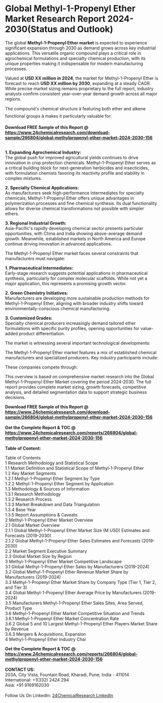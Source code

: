 <h1>Global Methyl-1-Propenyl Ether Market Research Report 2024-2030(Status and Outlook)</h1><p>The global <strong>Methyl-1-Propenyl Ether market</strong> is expected to experience significant expansion through 2030 as demand grows across key industrial applications. This versatile organic compound plays a critical role in agrochemical formulations and specialty chemical production, with its unique properties making it indispensable for modern manufacturing processes.</p><p>Valued at <strong>USD XX million in 2024</strong>, the market for Methyl-1-Propenyl Ether is forecast to reach <strong>USD XX million by 2030</strong>, expanding at a steady CAGR. While precise market sizing remains proprietary to the full report, industry analysts confirm consistent year-over-year demand growth across all major regions.</p><p>The compound's chemical structure â featuring both ether and alkene functional groups â makes it particularly valuable for:</p><div><b>Download FREE Sample of this Report @ 
            <a href="https://www.24chemicalresearch.com/download-sample/266804/global-methylpropenyl-ether-market-2024-2030-156">
            https://www.24chemicalresearch.com/download-sample/266804/global-methylpropenyl-ether-market-2024-2030-156</a></b></div><br><p><strong>1. Expanding Agrochemical Industry:</strong><br>
The global push for improved agricultural yields continues to drive innovation in crop protection chemicals. Methyl-1-Propenyl Ether serves as a critical building block for next-generation herbicides and insecticides, with formulation chemists favoring its reactivity profile and stability in complex mixtures.</p><p><strong>2. Specialty Chemical Applications:</strong><br>
As manufacturers seek high-performance intermediates for specialty chemicals, Methyl-1-Propenyl Ether offers unique advantages in polymerization processes and fine chemical synthesis. Its dual functionality allows for diverse chemical transformations not possible with simpler ethers.</p><p><strong>3. Regional Industrial Growth:</strong><br>
Asia-Pacific's rapidly developing chemical sector presents particular opportunities, with China and India showing above-average demand growth. Meanwhile, established markets in North America and Europe continue driving innovation in advanced applications.</p><p>The Methyl-1-Propenyl Ether market faces several constraints that manufacturers must navigate:</p><p><strong>1. Pharmaceutical Intermediates:</strong><br>
Early-stage research suggests potential applications in pharmaceutical synthesis, particularly for complex molecular scaffolds. While not yet a major application, this represents a promising growth vector.</p><p><strong>2. Green Chemistry Initiatives:</strong><br>
Manufacturers are developing more sustainable production methods for Methyl-1-Propenyl Ether, aligning with broader industry shifts toward environmentally-conscious chemical manufacturing.</p><p><strong>3. Customized Grades:</strong><br>
Specialty chemical producers increasingly demand tailored ether formulations with specific purity profiles, opening opportunities for value-added product differentiation.</p><p>The market is witnessing several important technological developments:</p><p>The Methyl-1-Propenyl Ether market features a mix of established chemical manufacturers and specialized producers. Key industry participants include:</p><p>These companies compete through:</p><p>This overview is based on comprehensive market research into the Global Methyl-1-Propenyl Ether Market covering the period 2024-2030. The full report provides complete market sizing, growth forecasts, competitive analysis, and detailed segmentation data to support strategic business decisions.</p><div><b>Download FREE Sample of this Report @ 
            <a href="https://www.24chemicalresearch.com/download-sample/266804/global-methylpropenyl-ether-market-2024-2030-156">
            https://www.24chemicalresearch.com/download-sample/266804/global-methylpropenyl-ether-market-2024-2030-156</a></b></div><br><div><b>Get the Complete Report & TOC @ 
            <a href="https://www.24chemicalresearch.com/reports/266804/global-methylpropenyl-ether-market-2024-2030-156">
            https://www.24chemicalresearch.com/reports/266804/global-methylpropenyl-ether-market-2024-2030-156</a></b></div><br>
            <b>Table of Content:</b><p>Table of Contents<br />
1 Research Methodology and Statistical Scope<br />
1.1 Market Definition and Statistical Scope of Methyl-1-Propenyl Ether<br />
1.2 Key Market Segments<br />
1.2.1 Methyl-1-Propenyl Ether Segment by Type<br />
1.2.2 Methyl-1-Propenyl Ether Segment by Application<br />
1.3 Methodology & Sources of Information<br />
1.3.1 Research Methodology<br />
1.3.2 Research Process<br />
1.3.3 Market Breakdown and Data Triangulation<br />
1.3.4 Base Year<br />
1.3.5 Report Assumptions & Caveats<br />
2 Methyl-1-Propenyl Ether Market Overview<br />
2.1 Global Market Overview<br />
2.1.1 Global Methyl-1-Propenyl Ether Market Size (M USD) Estimates and Forecasts (2019-2030)<br />
2.1.2 Global Methyl-1-Propenyl Ether Sales Estimates and Forecasts (2019-2030)<br />
2.2 Market Segment Executive Summary<br />
2.3 Global Market Size by Region<br />
3 Methyl-1-Propenyl Ether Market Competitive Landscape<br />
3.1 Global Methyl-1-Propenyl Ether Sales by Manufacturers (2019-2024)<br />
3.2 Global Methyl-1-Propenyl Ether Revenue Market Share by Manufacturers (2019-2024)<br />
3.3 Methyl-1-Propenyl Ether Market Share by Company Type (Tier 1, Tier 2, and Tier 3)<br />
3.4 Global Methyl-1-Propenyl Ether Average Price by Manufacturers (2019-2024)<br />
3.5 Manufacturers Methyl-1-Propenyl Ether Sales Sites, Area Served, Product Type<br />
3.6 Methyl-1-Propenyl Ether Market Competitive Situation and Trends<br />
3.6.1 Methyl-1-Propenyl Ether Market Concentration Rate<br />
3.6.2 Global 5 and 10 Largest Methyl-1-Propenyl Ether Players Market Share by Revenue<br />
3.6.3 Mergers & Acquisitions, Expansion<br />
4 Methyl-1-Propenyl Ether Industry Chai</p><div><b>Get the Complete Report & TOC @ 
            <a href="https://www.24chemicalresearch.com/reports/266804/global-methylpropenyl-ether-market-2024-2030-156">
            https://www.24chemicalresearch.com/reports/266804/global-methylpropenyl-ether-market-2024-2030-156</a></b></div><br><b>CONTACT US:</b><br>
            203A, City Vista, Fountain Road, Kharadi, Pune, India - 411014<br>
            International: +1(332) 2424 294<br>
            Asia: +91 9169162030 <br><br>
            Follow Us On LinkedIn: <a href="https://www.linkedin.com/company/24chemicalresearch/">24ChemicalResearch LinkedIn</a>